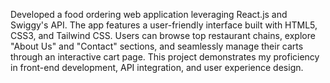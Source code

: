 Developed a food ordering web application leveraging React.js and Swiggy's API.
The app features a user-friendly interface built with HTML5, CSS3, and Tailwind CSS.
Users can browse top restaurant chains, explore "About Us" and "Contact" sections, and seamlessly manage their carts through an interactive cart page.
This project demonstrates my proficiency in front-end development, API integration, and user experience design.
